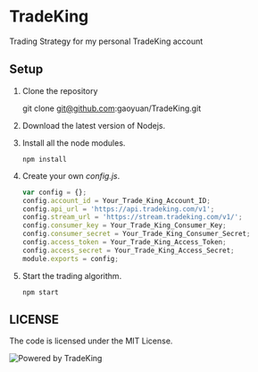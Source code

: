 TradeKing
=========
Trading Strategy for my personal TradeKing account

Setup
------------
1. Clone the repository

	git clone git@github.com:gaoyuan/TradeKing.git 

2. Download the latest version of Nodejs.

3. Install all the node modules.

	```npm install```

4. Create your own _config.js_.

	```Javascript
	var config = {};
	config.account_id = Your_Trade_King_Account_ID;
	config.api_url = 'https://api.tradeking.com/v1';
	config.stream_url = 'https://stream.tradeking.com/v1/';
	config.consumer_key = Your_Trade_King_Consumer_Key;
	config.consumer_secret = Your_Trade_King_Consumer_Secret;
	config.access_token = Your_Trade_King_Access_Token;
	config.access_secret = Your_Trade_King_Access_Secret;
	module.exports = config;
	```

5. Start the trading algorithm.

	```npm start```

LICENSE
------------
The code is licensed under the MIT License.

![Powered by TradeKing](https://developers.tradeking.com/images/logos/PB-TK-small-Gray.gif)